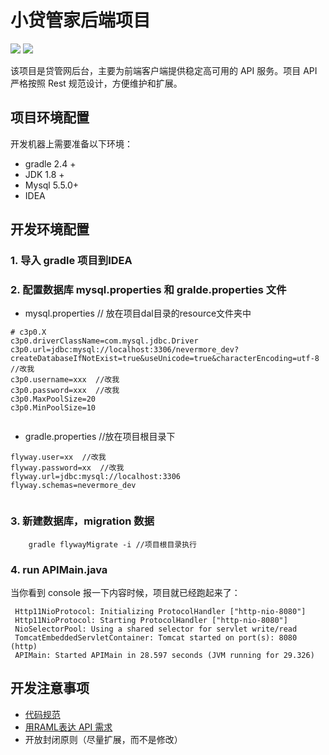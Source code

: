 # 小贷管家后端项目

![](https://img.shields.io/badge/tag-v0.3.1-yellow.svg)  ![](https://img.shields.io/badge/%E4%B8%9C%E5%8D%8A%E7%90%83%E6%9C%80%E5%A5%BD%E7%9A%84%E8%B4%B7%E6%AC%BE%E7%B3%BB%E7%BB%9F-building-blue.svg)

该项目是贷管网后台，主要为前端客户端提供稳定高可用的 API 服务。项目 API 严格按照 Rest 规范设计，方便维护和扩展。

## 项目环境配置

开发机器上需要准备以下环境：

* gradle 2.4 +
* JDK 1.8 +
* Mysql 5.5.0+
* IDEA


## 开发环境配置

### 1. 导入 gradle 项目到IDEA

### 2. 配置数据库 mysql.properties 和 gralde.properties 文件
* mysql.properties // 放在项目dal目录的resource文件夹中

```
# c3p0.X
c3p0.driverClassName=com.mysql.jdbc.Driver
c3p0.url=jdbc:mysql://localhost:3306/nevermore_dev?createDatabaseIfNotExist=true&useUnicode=true&characterEncoding=utf-8  //改我
c3p0.username=xxx  //改我
c3p0.password=xxx  //改我
c3p0.MaxPoolSize=20
c3p0.MinPoolSize=10


```

* gradle.properties //放在项目根目录下

```
flyway.user=xx  //改我
flyway.password=xx  //改我
flyway.url=jdbc:mysql://localhost:3306
flyway.schemas=nevermore_dev


```



### 3. 新建数据库，migration 数据

```
	gradle flywayMigrate -i //项目根目录执行
```

### 4. run APIMain.java

当你看到 console 报一下内容时候，项目就已经跑起来了：


```
 Http11NioProtocol: Initializing ProtocolHandler ["http-nio-8080"]
 Http11NioProtocol: Starting ProtocolHandler ["http-nio-8080"]
 NioSelectorPool: Using a shared selector for servlet write/read
 TomcatEmbeddedServletContainer: Tomcat started on port(s): 8080 (http)
 APIMain: Started APIMain in 28.597 seconds (JVM running for 29.326)
```

## 开发注意事项

* [代码规范](https://github.com/404Design/404-blog/blob/master/rules/java-code-style.md)
* [用RAML表达 API 需求](http://blog.guoyiliang.com/2015/04/23/raml-init/)
* 开放封闭原则（尽量扩展，而不是修改）
